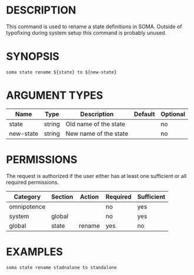 # DESCRIPTION

This command is used to rename a state definitions in SOMA. Outside of
typofixing during system setup this command is probably unused.

# SYNOPSIS

```
soma state rename ${state} to ${new-state}
```

# ARGUMENT TYPES

Name | Type |     Description   | Default | Optional
 --- |  --- | ----------------- | ------- | --------
state | string | Old name of the state | | no
new-state | string | New name of the state | | no

# PERMISSIONS

The request is authorized if the user either has at least one
sufficient or all required permissions.

Category | Section | Action | Required | Sufficient
 ------- | ------- | ------ | -------- | ----------
omnipotence | | | no | yes
system | global | | no | yes
global | state | rename | yes | no

# EXAMPLES

```
soma state rename stadnalone to standalone
```
